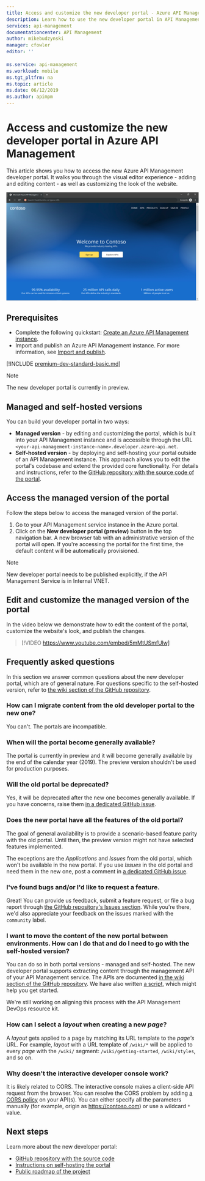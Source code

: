 ```yaml
---
title: Access and customize the new developer portal - Azure API Management | Microsoft Docs
description: Learn how to use the new developer portal in API Management.
services: api-management
documentationcenter: API Management
author: mikebudzynski
manager: cfowler
editor: ''

ms.service: api-management
ms.workload: mobile
ms.tgt_pltfrm: na
ms.topic: article
ms.date: 06/12/2019
ms.author: apimpm
---
```


# Access and customize the new developer portal in Azure API Management

This article shows you how to access the new Azure API Management developer portal. It walks you through the visual editor experience - adding and editing content - as well as customizing the look of the website.

![New API Management developer portal](media/api-management-howto-developer-portal/cover.png)

## <a name="prerequisites"></a> Prerequisites

- Complete the following quickstart: [Create an Azure API Management instance](get-started-create-service-instance.md).
- Import and publish an Azure API Management instance. For more information, see [Import and publish](import-and-publish.md).

[!INCLUDE [premium-dev-standard-basic.md](../../includes/api-management-availability-premium-dev-standard-basic.md)]

> [!NOTE]
> The new developer portal is currently in preview.

## <a name="managed-vs-self-hosted"></a> Managed and self-hosted versions

You can build your developer portal in two ways:

- **Managed version** - by editing and customizing the portal, which is built into your API Management instance and is accessible through the URL `<your-api-management-instance-name>.developer.azure-api.net`.
- **Self-hosted version** - by deploying and self-hosting your portal outside of an API Management instance. This approach allows you to edit the portal's codebase and extend the provided core functionality. For details and instructions, refer to the [GitHub repository with the source code of the portal][1].

## <a name="managed-access"></a> Access the managed version of the portal

Follow the steps below to access the managed version of the portal.

1. Go to your API Management service instance in the Azure portal.
1. Click on the **New developer portal (preview)** button in the top navigation bar. A new browser tab with an administrative version of the portal will open. If you're accessing the portal for the first time, the default content will be automatically provisioned.

> [!NOTE]
> New developer portal needs to be published explicitly, if the API Management Service is in Internal VNET.

## <a name="managed-tutorial"></a> Edit and customize the managed version of the portal

In the video below we demonstrate how to edit the content of the portal, customize the website's look, and publish the changes.

> [!VIDEO https://www.youtube.com/embed/5mMtUSmfUlw]

## <a name="faq"></a> Frequently asked questions

In this section we answer common questions about the new developer portal, which are of general nature. For questions specific to the self-hosted version, refer to [the wiki section of the GitHub repository](https://github.com/Azure/api-management-developer-portal/wiki).

### How can I migrate content from the old developer portal to the new one?

You can't. The portals are incompatible.

### When will the portal become generally available?

The portal is currently in preview and it will become generally available by the end of the calendar year (2019). The preview version shouldn't be used for production purposes.

### Will the old portal be deprecated?

Yes, it will be deprecated after the new one becomes generally available. If you have concerns, raise them [in a dedicated GitHub issue](https://github.com/Azure/api-management-developer-portal/issues/121).

### Does the new portal have all the features of the old portal?

The goal of general availability is to provide a scenario-based feature parity with the old portal. Until then, the preview version might not have selected features implemented.

The exceptions are the *Applications* and *Issues* from the old portal, which won't be available in the new portal. If you use *Issues* in the old portal and need them in the new one, post a comment in [a dedicated GitHub issue](https://github.com/Azure/api-management-developer-portal/issues/122).

### I've found bugs and/or I'd like to request a feature.

Great! You can provide us feedback, submit a feature request, or file a bug report through [the GitHub repository's Issues section](https://github.com/Azure/api-management-developer-portal/issues). While you're there, we'd also appreciate your feedback on the issues marked with the `community` label.

### I want to move the content of the new portal between environments. How can I do that and do I need to go with the self-hosted version?

You can do so in both portal versions - managed and self-hosted. The new developer portal supports extracting content through the management API of your API Management service. The APIs are documented [in the wiki section of the GitHub repository](https://github.com/Azure/api-management-developer-portal/wiki/). We have also written [a script](https://github.com/Azure/api-management-developer-portal/blob/master/scripts/migrate.bat), which might help you get started.

We're still working on aligning this process with the API Management DevOps resource kit.

### How can I select a *layout* when creating a new *page*?

A *layout* gets applied to a page by matching its URL template to the *page's* URL. For example, *layout* with a URL template of `/wiki/*` will be applied to every *page* with the `/wiki/` segment: `/wiki/getting-started`, `/wiki/styles`, and so on.

### Why doesn't the interactive developer console work?

It is likely related to CORS. The interactive console makes a client-side API request from the browser. You can resolve the CORS problem by adding [a CORS policy](https://docs.microsoft.com/azure/api-management/api-management-cross-domain-policies#CORS) on your API(s). You can either specify all the parameters manually (for example, origin as https://contoso.com) or use a wildcard `*` value.

## Next steps

Learn more about the new developer portal:

- [GitHub repository with the source code][1]
- [Instructions on self-hosting the portal][2]
- [Public roadmap of the project][3]

[1]: https://aka.ms/apimdevportal
[2]: https://github.com/Azure/api-management-developer-portal/wiki
[3]: https://github.com/Azure/api-management-developer-portal/projects
